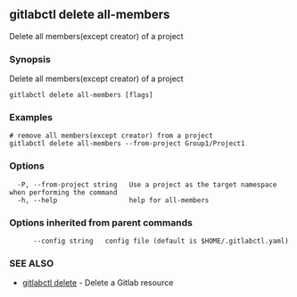 ## gitlabctl delete all-members

Delete all members(except creator) of a project

### Synopsis

Delete all members(except creator) of a project

```
gitlabctl delete all-members [flags]
```

### Examples

```
# remove all members(except creator) from a project
gitlabctl delete all-members --from-project Group1/Project1
```

### Options

```
  -P, --from-project string   Use a project as the target namespace when performing the command
  -h, --help                  help for all-members
```

### Options inherited from parent commands

```
      --config string   config file (default is $HOME/.gitlabctl.yaml)
```

### SEE ALSO

* [gitlabctl delete](gitlabctl_delete.md)	 - Delete a Gitlab resource

